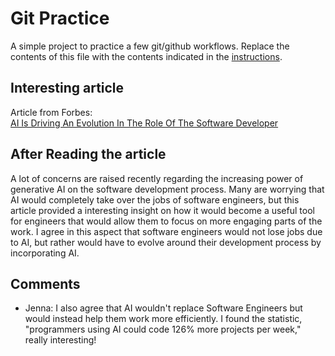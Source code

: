 # Git Practice
A simple project to practice a few git/github workflows.  Replace the contents of this file with the contents indicated in the [instructions](./instructions.md).

## Interesting article
Article from Forbes:   
[AI Is Driving An Evolution In The Role Of The Software Developer](https://www.forbes.com/sites/garydrenik/2024/07/09/ai-is-driving-an-evolution-in-the-role-of-the-software-developer/)

## After Reading the article
A lot of concerns are raised recently regarding the increasing power of generative AI on the software development process. Many are worrying that AI would completely take over the jobs of software engineers, but this article provided a interesting insight on how it would become a useful tool for engineers that would allow them to focus on more engaging parts of the work. I agree in this aspect that software engineers would not lose jobs due to AI, but rather would have to evolve around their development process by incorporating AI.

## Comments
- Jenna: I also agree that AI wouldn't replace Software Engineers but would instead help them work more efficiently. I found the statistic, "programmers using AI could code 126% more projects per week," really interesting!